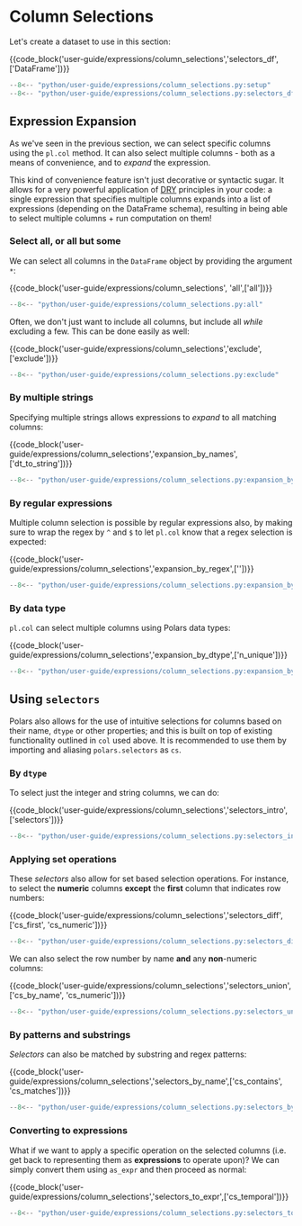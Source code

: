 
# Column Selections

Let's create a dataset to use in this section:

{{code_block('user-guide/expressions/column_selections','selectors_df',['DataFrame'])}}

```python exec="on" result="text" session="user-guide/column_selections"
--8<-- "python/user-guide/expressions/column_selections.py:setup"
--8<-- "python/user-guide/expressions/column_selections.py:selectors_df"
```

## Expression Expansion

As we've seen in the previous section, we can select specific columns using the `pl.col` method. It can also select multiple columns - both as a means of convenience, and to *expand* the expression. 

This kind of convenience feature isn't just decorative or syntactic sugar. It allows for a very powerful application of [DRY](https://en.wikipedia.org/wiki/Don%27t_repeat_yourself) principles in your code: a single expression that specifies multiple columns expands into a list of expressions (depending on the DataFrame schema), resulting in being able to select multiple columns + run computation on them!

### Select all, or all but some

We can select all columns in the `DataFrame` object by providing the argument `*`:

{{code_block('user-guide/expressions/column_selections', 'all',['all'])}}
```python exec="on" result="text" session="user-guide/column_selections"
--8<-- "python/user-guide/expressions/column_selections.py:all"
```

Often, we don't just want to include all columns, but include all *while* excluding a few. This can be done easily as well:

{{code_block('user-guide/expressions/column_selections','exclude',['exclude'])}}

```python exec="on" result="text" session="user-guide/column_selections"
--8<-- "python/user-guide/expressions/column_selections.py:exclude"
```

### By multiple strings

Specifying multiple strings allows expressions to *expand* to all matching columns:

{{code_block('user-guide/expressions/column_selections','expansion_by_names',['dt_to_string'])}}

```python exec="on" result="text" session="user-guide/column_selections"
--8<-- "python/user-guide/expressions/column_selections.py:expansion_by_names"
```

### By regular expressions

Multiple column selection is possible by regular expressions also, by making sure to wrap the regex by `^` and `$` to let `pl.col` know that a regex selection is expected:

{{code_block('user-guide/expressions/column_selections','expansion_by_regex',[''])}}

```python exec="on" result="text" session="user-guide/column_selections"
--8<-- "python/user-guide/expressions/column_selections.py:expansion_by_regex"
```

### By data type

`pl.col` can select multiple columns using Polars data types:

{{code_block('user-guide/expressions/column_selections','expansion_by_dtype',['n_unique'])}}

```python exec="on" result="text" session="user-guide/column_selections"
--8<-- "python/user-guide/expressions/column_selections.py:expansion_by_dtype"
```

## Using `selectors`

Polars also allows for the use of intuitive selections for columns based on their name, `dtype` or other properties; and this is built on top of existing functionality outlined in `col` used above. It is recommended to use them by importing and aliasing `polars.selectors` as `cs`.

### By `dtype`

To select just the integer and string columns, we can do:

{{code_block('user-guide/expressions/column_selections','selectors_intro',['selectors'])}}

```python exec="on" result="text" session="user-guide/column_selections"
--8<-- "python/user-guide/expressions/column_selections.py:selectors_intro"
```

### Applying set operations

These *selectors* also allow for set based selection operations. For instance, to select the **numeric** columns **except** the **first** column that indicates row numbers:

{{code_block('user-guide/expressions/column_selections','selectors_diff',['cs_first', 'cs_numeric'])}}

```python exec="on" result="text" session="user-guide/column_selections"
--8<-- "python/user-guide/expressions/column_selections.py:selectors_diff"
```

We can also select the row number by name **and** any **non**-numeric columns:

{{code_block('user-guide/expressions/column_selections','selectors_union',['cs_by_name', 'cs_numeric'])}}

```python exec="on" result="text" session="user-guide/column_selections"
--8<-- "python/user-guide/expressions/column_selections.py:selectors_union"
```

### By patterns and substrings

*Selectors* can also be matched by substring and regex patterns:

{{code_block('user-guide/expressions/column_selections','selectors_by_name',['cs_contains', 'cs_matches'])}}

```python exec="on" result="text" session="user-guide/column_selections"
--8<-- "python/user-guide/expressions/column_selections.py:selectors_by_name"
```

### Converting to expressions

What if we want to apply a specific operation on the selected columns (i.e. get back to representing them as **expressions** to operate upon)? We can simply convert them using `as_expr` and then proceed as normal:

{{code_block('user-guide/expressions/column_selections','selectors_to_expr',['cs_temporal'])}}

```python exec="on" result="text" session="user-guide/column_selections"
--8<-- "python/user-guide/expressions/column_selections.py:selectors_to_expr"
```